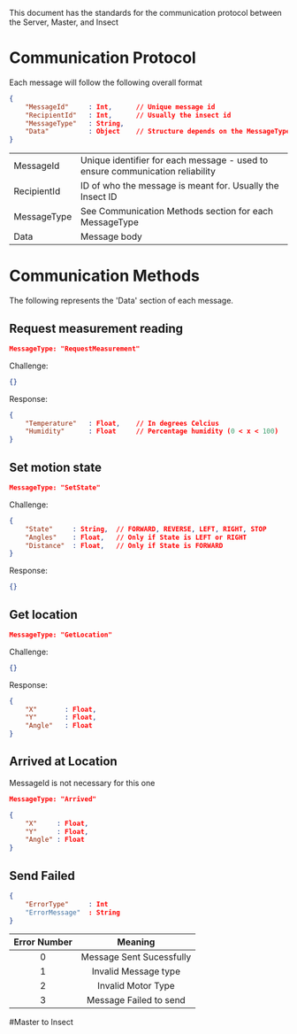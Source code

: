 This document has the standards for the communication protocol
between the Server, Master, and Insect

# Communication Protocol

Each message will follow the following overall format

```json
{
    "MessageId"     : Int,      // Unique message id
    "RecipientId"   : Int,      // Usually the insect id
    "MessageType"   : String,
    "Data"          : Object    // Structure depends on the MessageType
}
```

| | |
|--|--|
| MessageId     | Unique identifier for each message - used to ensure communication reliability |
| RecipientId   | ID of who the message is meant for. Usually the Insect ID |
| MessageType   | See Communication Methods section for each MessageType | 
| Data          | Message body |

# Communication Methods

The following represents the 'Data' section of each message.

## Request measurement reading

```json
MessageType: "RequestMeasurement"
```

Challenge:

```json
{}
```

Response:

```json
{
    "Temperature"   : Float,    // In degrees Celcius
    "Humidity"      : Float     // Percentage humidity (0 < x < 100)
}
```

## Set motion state

```json
MessageType: "SetState"
```

Challenge:

```json
{
    "State"     : String,  // FORWARD, REVERSE, LEFT, RIGHT, STOP
    "Angles"    : Float,   // Only if State is LEFT or RIGHT
    "Distance"  : Float,   // Only if State is FORWARD
}
```

Response:

```json
{}
```

## Get location

```json
MessageType: "GetLocation"
```

Challenge:

```json
{}
```

Response:

```json
{
    "X"       : Float,
    "Y"       : Float,
    "Angle"   : Float
}
```

## Arrived at Location

MessageId is not necessary for this one

```json
MessageType: "Arrived"
```

```json
{
    "X"     : Float,
    "Y"     : Float,
    "Angle" : Float
}
```

## Send Failed

```json
{
    "ErrorType"     : Int
    "ErrorMessage"  : String
}
```

| Error Number  |  Meaning | 
|:-:|:-:|
| 0  | Message Sent Sucessfully |
| 1  | Invalid Message type  |
| 2  |  Invalid Motor Type | 
| 3  |  Message Failed to send |



#Master to Insect





